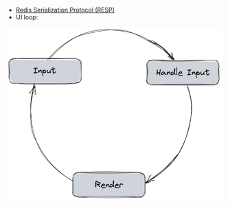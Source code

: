 - [Redis Serialization Protocol (RESP)]( https://redis.io/docs/reference/protocol-spec/ )
- UI loop: 

<div style="text-align: center;">
<img width="600" src="./ui-loop.png">
</div>
